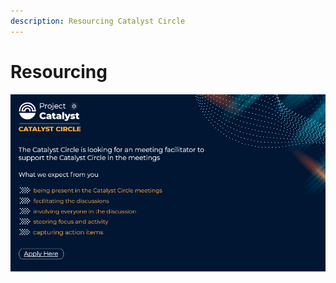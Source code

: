 ```yaml
---
description: Resourcing Catalyst Circle
---
```


# Resourcing

![](../.gitbook/assets/2021-08-26-8-.png)

